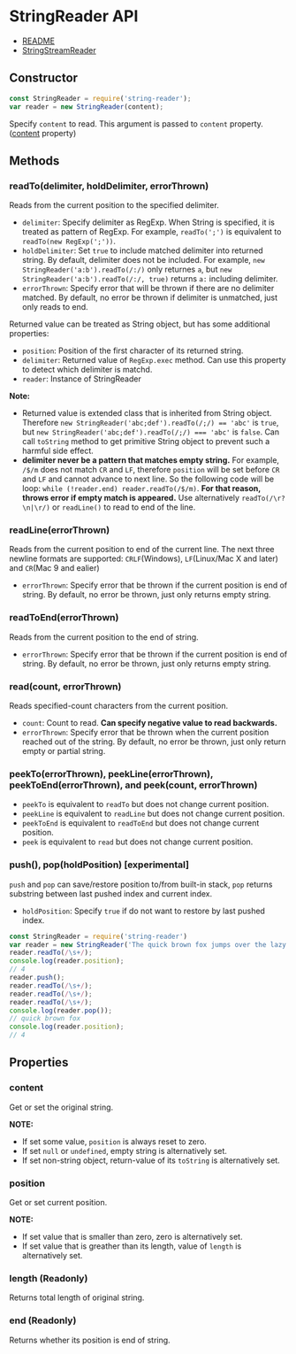 # StringReader API

- [README](../README.md)
- [StringStreamReader](./stream.md)

## Constructor

```javascript
const StringReader = require('string-reader');
var reader = new StringReader(content);
```
Specify `content` to read. This argument is passed to `content` property. ([content](#content) property)

## Methods

### readTo(delimiter, holdDelimiter, errorThrown)

Reads from the current position to the specified delimiter.

- `delimiter`: Specify delimiter as RegExp. When String is specified, it is
  treated as pattern of RegExp. For example, `readTo(';')` is equivalent to
  `readTo(new RegExp(';'))`.
- `holdDelimiter`: Set `true` to include matched delimiter into returned string.
  By default, delimiter does not be included. For example,
  `new StringReader('a:b').readTo(/:/)` only returnes `a`, but
  `new StringReader('a:b').readTo(/:/, true)` returns `a:` including delimiter.
- `errorThrown`: Specify error that will be thrown if there are no delimiter
  matched. By default, no error be thrown if delimiter is unmatched, just only
  reads to end.

Returned value can be treated as String object, but has some additional properties:

- `position`: Position of the first character of its returned string.
- `delimiter`: Returned value of `RegExp.exec` method. Can use this property to
  detect which delimiter is matchd.
- `reader`: Instance of StringReader

**Note:**

- Returned value is extended class that is inherited from String object.
  Therefore `new StringReader('abc;def').readTo(/;/) == 'abc'` is `true`, but `new
  StringReader('abc;def').readTo(/;/) === 'abc'` is `false`.  Can call
  `toString` method to get primitive String object to prevent such a harmful
  side effect.
- **delimiter never be a pattern that matches empty string.** For example,
  `/$/m` does not match `CR` and `LF`, therefore `position` will be set before
  `CR` and `LF` and cannot advance to next line. So the following code will be
  loop: `while (!reader.end) reader.readTo(/$/m)`. **For that reason, throws
  error if empty match is appeared.** Use alternatively `readTo(/\r?\n|\r/)` or
  `readLine()` to read to end of the line.


### readLine(errorThrown)

Reads from the current position to end of the current line.
The next three newline formats are supported:
`CRLF`(Windows), `LF`(Linux/Mac X and later) and `CR`(Mac 9 and ealier)

- `errorThrown`: Specify error that be thrown if the current position is end of
  string. By default, no error be thrown, just only returns empty string.

### readToEnd(errorThrown)

Reads from the current position to the end of string.

- `errorThrown`: Specify error that be thrown if the current position is end of
  string. By default, no error be thrown, just only returns empty string.

### read(count, errorThrown)

Reads specified-count characters from the current position.

- `count`: Count to read. **Can specify negative value to read backwards.**
- `errorThrown`: Specify error that be thrown when the current position reached out
  of the string. By default, no error be thrown, just only return empty or
  partial string.

### peekTo(errorThrown), peekLine(errorThrown), peekToEnd(errorThrown), and peek(count, errorThrown)

- `peekTo` is equivalent to `readTo` but does not change current position.
- `peekLine` is equivalent to `readLine` but does not change current position.
- `peekToEnd` is equivalent to `readToEnd` but does not change current position.
- `peek` is equivalent to `read` but does not change current position.

### push(), pop(holdPosition) **[experimental]**

`push` and `pop` can save/restore position to/from built-in stack,
`pop` returns substring between last pushed index and current index.

- `holdPosition`: Specify `true` if do not want to restore by last pushed index.

```javascript
const StringReader = require('string-reader')
var reader = new StringReader('The quick brown fox jumps over the lazy dog.');
reader.readTo(/\s+/);
console.log(reader.position);
// 4
reader.push();
reader.readTo(/\s+/);
reader.readTo(/\s+/);
reader.readTo(/\s+/);
console.log(reader.pop());
// quick brown fox
console.log(reader.position);
// 4
```

## Properties

### content

Get or set the original string.

**NOTE:**

- If set some value, `position` is always reset to zero.
- If set `null` or `undefined`, empty string is alternatively set.
- If set non-string object, return-value of its `toString` is alternatively set.

### position

Get or set current position.

**NOTE:**

- If set value that is smaller than zero, zero is alternatively set.
- If set value that is greather than its length, value of `length` is
  alternatively set.

### length (Readonly)

Returns total length of original string.

### end (Readonly)

Returns whether its position is end of string.
